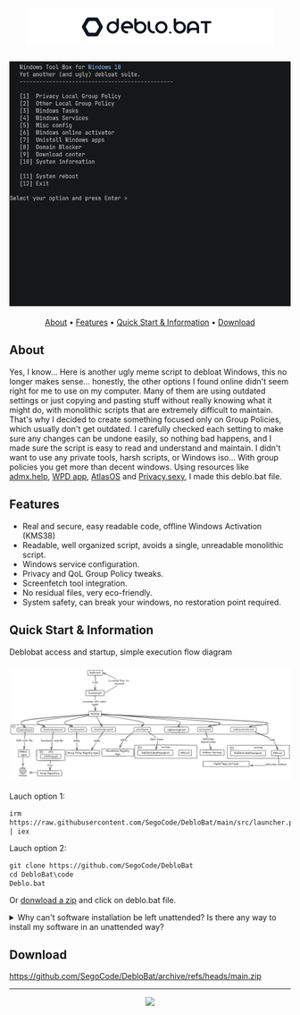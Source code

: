 <h1 align="center"><img src="https://github.com/SegoCode/DebloBat/blob/main/media/header.png"></h1>
<h3 align="center"><img  src="https://github.com/SegoCode/DebloBat/blob/main/media/demo-2.gif"></h3>

<p align="center">
  <a href="#about">About</a> •
  <a href="#features">Features</a> •
  <a href="#quick-start--information">Quick Start & Information</a> •
  <a href="#download">Download</a> 
</p>

## About

Yes, I know... Here is another ugly meme script to debloat Windows, this no longer makes sense... honestly, the other options I found online didn't seem right for me to use on my computer. Many of them are using outdated settings or just copying and pasting stuff without really knowing what it might do, with monolithic scripts that are extremely difficult to maintain. That's why I decided to create something focused only on Group Policies, which usually don't get outdated. I carefully checked each setting to make sure any changes can be undone easily, so nothing bad happens, and I made sure the script is easy to read and understand and maintain. I didn't want to use any private tools, harsh scripts, or Windows iso... With group policies you get more than decent windows. Using resources like [admx.help](https://admx.help), [WPD app](https://wpd.app/), [AtlasOS](https://github.com/Atlas-OS/Atlas) and [Privacy.sexy](https://privacy.sexy/), I made this deblo.bat file.


## Features

- Real and secure, easy readable code, offline Windows Activation (KMS38)
- Readable, well organized script, avoids a single, unreadable monolithic script.
- Windows service configuration.
- Privacy and QoL Group Policy tweaks.
- Screenfetch tool integration.
- No residual files, very eco-friendly.
- System safety, can break your windows, no restoration point required.

## Quick Start & Information

Deblobat access and startup, simple execution flow diagram
<h3 align="center"><img  src="https://github.com/SegoCode/DebloBat/blob/main/media/diagramRunFlow.png"></h3>

Lauch option 1:
```shell
irm https://raw.githubusercontent.com/SegoCode/DebloBat/main/src/launcher.ps1 | iex
```
Lauch option 2:
```shell
git clone https://github.com/SegoCode/DebloBat
cd DebloBat\code
Deblo.bat
```
Or [donwload a zip](https://github.com/SegoCode/DebloBat/archive/refs/heads/main.zip) and click on deblo.bat file.


<details>
  <summary>Why can't software installation be left unattended? Is there any way to install my software in an unattended way?</summary> 
  
 ##
  At first, the download manager had all the links to official programs handy, and I went through the documentation for each one to customize all installations silently. However, it was challenging to maintain. The "deblobat philosophy" aims to be as non-intrusive as possible, so using a package manager seemed intrusive to the system. Therefore, I simply download those binaries to make access easier for the user.

Still, if you want to unattended that process, I recommend "scoop." In its new version, it's quite decent. Here's a text block example that you can simply copy and paste using the button into your PowerShell terminal to install the software:
```shell
# Enable long paths in Windows registry for Scoop
Start-Process powershell -ArgumentList "-Command Set-ItemProperty -Path 'HKLM:\SYSTEM\CurrentControlSet\Control\FileSystem' -Name 'LongPathsEnabled' -Value 1" -Verb RunAs -Wait

# Install Scoop
Set-ExecutionPolicy -ExecutionPolicy RemoteSigned -Scope CurrentUser
Invoke-RestMethod -Uri https://get.scoop.sh | Invoke-Expression

# Install essential Scoop packages
scoop install refreshenv

scoop install 7zip
refreshenv

scoop install git
refreshenv

scoop install innounp
refreshenv

scoop install wixtoolset
refreshenv

scoop bucket add extras
scoop bucket add java
refreshenv

# You can add or remove programs below this section as needed
scoop install java/temurin-jdk
scoop install main/nodejs-lts
scoop install main/go
scoop install extras/filezilla
scoop install extras/vlc
scoop install extras/qview
scoop install extras/qbittorrent-enhanced
scoop install extras/telegram
scoop install extras/discord
scoop install extras/sublime-text
scoop install extras/flameshot
scoop install extras/simplewall
scoop install extras/firefox
```

</details>

## Download

https://github.com/SegoCode/DebloBat/archive/refs/heads/main.zip

---
<p align="center"><a href="https://github.com/SegoCode/DebloBat/graphs/contributors">
  <img src="https://contrib.rocks/image?repo=SegoCode/DebloBat" />
</a></p>
